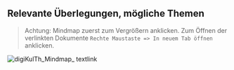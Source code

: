 ## Relevante Überlegungen, mögliche Themen

> Achtung: Mindmap zuerst zum Vergrößern anklicken. Zum Öffnen der verlinkten Dokumente `Rechte Maustaste => In neuem Tab öffnen` anklicken.

![digiKulTh_Mindmap_ textlink](https://github.com/user-attachments/assets/d5209fe7-77f9-4bfe-909a-293e0675cfb0)
